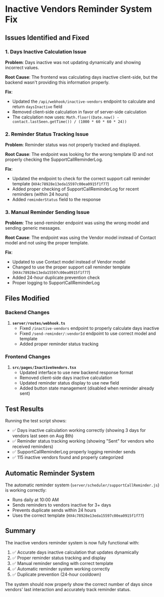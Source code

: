 # Inactive Vendors Reminder System Fix

## Issues Identified and Fixed

### 1. Days Inactive Calculation Issue
**Problem**: Days inactive was not updating dynamically and showing incorrect values.

**Root Cause**: The frontend was calculating days inactive client-side, but the backend wasn't providing this information properly.

**Fix**: 
- Updated the `/api/webhook/inactive-vendors` endpoint to calculate and return `daysInactive` field
- Removed client-side calculation in favor of server-side calculation
- The calculation now uses: `Math.floor((Date.now() - contact.lastSeen.getTime()) / (1000 * 60 * 60 * 24))`

### 2. Reminder Status Tracking Issue
**Problem**: Reminder status was not properly tracked and displayed.

**Root Cause**: The endpoint was looking for the wrong template ID and not properly checking the SupportCallReminderLog.

**Fix**:
- Updated the endpoint to check for the correct support call reminder template (`HX4c78928e13eda15597c00ea0915f1f77`)
- Added proper checking of SupportCallReminderLog for recent reminders (within 24 hours)
- Added `reminderStatus` field to the response

### 3. Manual Reminder Sending Issue
**Problem**: The send-reminder endpoint was using the wrong model and sending generic messages.

**Root Cause**: The endpoint was using the Vendor model instead of Contact model and not using the proper template.

**Fix**:
- Updated to use Contact model instead of Vendor model
- Changed to use the proper support call reminder template (`HX4c78928e13eda15597c00ea0915f1f77`)
- Added 24-hour duplicate prevention check
- Proper logging to SupportCallReminderLog

## Files Modified

### Backend Changes
1. **`server/routes/webhook.ts`**
   - Fixed `/inactive-vendors` endpoint to properly calculate days inactive
   - Fixed `/send-reminder/:vendorId` endpoint to use correct model and template
   - Added proper reminder status tracking

### Frontend Changes
1. **`src/pages/InactiveVendors.tsx`**
   - Updated interface to use new backend response format
   - Removed client-side days inactive calculation
   - Updated reminder status display to use new field
   - Added button state management (disabled when reminder already sent)

## Test Results

Running the test script shows:
- ✅ Days inactive calculation working correctly (showing 3 days for vendors last seen on Aug 8th)
- ✅ Reminder status tracking working (showing "Sent" for vendors who received reminders)
- ✅ SupportCallReminderLog properly logging reminder sends
- ✅ 115 inactive vendors found and properly categorized

## Automatic Reminder System

The automatic reminder system (`server/scheduler/supportCallReminder.js`) is working correctly:
- Runs daily at 10:00 AM
- Sends reminders to vendors inactive for 3+ days
- Prevents duplicate sends within 24 hours
- Uses the correct template (`HX4c78928e13eda15597c00ea0915f1f77`)

## Summary

The inactive vendors reminder system is now fully functional with:
1. ✅ Accurate days inactive calculation that updates dynamically
2. ✅ Proper reminder status tracking and display
3. ✅ Manual reminder sending with correct template
4. ✅ Automatic reminder system working correctly
5. ✅ Duplicate prevention (24-hour cooldown)

The system should now properly show the correct number of days since vendors' last interaction and accurately track reminder status.
